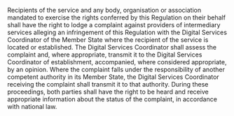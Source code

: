 Recipients of the service and any body, organisation or association mandated to exercise the rights conferred by this Regulation on their behalf shall have the right to lodge a complaint against providers of intermediary services alleging an infringement of this Regulation with the Digital Services Coordinator of the Member State where the recipient of the service is located or established. The Digital Services Coordinator shall assess the complaint and, where appropriate, transmit it to the Digital Services Coordinator of establishment, accompanied, where considered appropriate, by an opinion. Where the complaint falls under the responsibility of another competent authority in its Member State, the Digital Services Coordinator receiving the complaint shall transmit it to that authority. During these proceedings, both parties shall have the right to be heard and receive appropriate information about the status of the complaint, in accordance with national law.